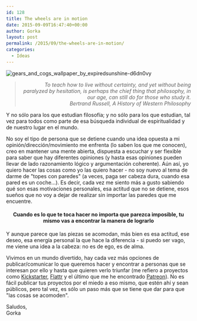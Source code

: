 ```yaml
---
id: 128
title: The wheels are in motion
date: 2015-09-09T16:47:40+00:00
author: Gorka
layout: post
permalink: /2015/09/the-wheels-are-in-motion/
categories:
  - Ideas
---
```

<img style="margin: auto;"  src="/wp-content/uploads/2015/09/gears_and_cogs_wallpaper_by_expiredsunshine-d6dn0vy-300x225.jpg" alt="gears_and_cogs_wallpaper_by_expiredsunshine-d6dn0vy" srcset="/wp-content/uploads/2015/09/gears_and_cogs_wallpaper_by_expiredsunshine-d6dn0vy-300x225.jpg 300w, /wp-content/uploads/2015/09/gears_and_cogs_wallpaper_by_expiredsunshine-d6dn0vy.jpg 1024w" sizes="100vw" />

> <div style="text-align: right; font-style: italic;">
>   To teach how to live without certainty, and yet without being paralyzed by hesitation, is perhaps the chief thing that philosophy, in our age, can still do for those who study it.<br />Bertrand Russell, A History of Western Philosophy
> </div>

<p>
  Y no sólo para los que estudian filosofía; y no sólo para los que estudian, tal vez para todos como parte de esa búsqueda individual de espiritualidad y de nuestro lugar en el mundo.
</p>

<p>
  No soy el tipo de persona que se detiene cuando una idea opuesta a mi opinión/dirección/movimiento me enfrenta (lo saben los que me conocen), creo en mantener una mente abierta, dispuesta a escuchar y ser flexible para saber que hay diferentes opiniones (y hasta esas opiniones pueden llevar de lado razonamiento lógico y argumentación coherente). Aún así, yo quiero hacer las cosas como yo las quiero hacer - no soy nuevo al tema de darme de "topes con paredes" (a veces, paga ser cabeza dura, cuando esa pared es un coche...). Es decir, cada vez me siento más a gusto sabiendo qué son esas motivaciones personales, esa actitud que no se detiene, esos sueños que no voy a dejar de realizar sin importar las paredes que me encuentre.
</p>

<h4 style="text-align: center;">
  Cuando es lo que te toca hacer no importa que parezca imposible, tu mismo vas a encontrar la manera de lograrlo
</h4>

<p>
  Y aunque parece que las piezas se acomodan, más bien es esa actitud, ese deseo, esa energía personal la que hace la diferencia - si puedo ser vago, me viene una idea a la cabeza: no es de ego, es de alma.
</p>

<p>
  Vivimos en un mundo divertido, hay cada vez más opciones de publicar/comunicar lo que queremos hacer y encontrar a personas que se interesan por ello y hasta que quieren verlo triunfar (me refiero a proyectos como <a href="https://www.kickstarter.com/" target="_blank">Kickstarter</a>, <a href="https://flattr.com/" target="_blank">Flattr</a> y el último que me he encontrado <a href="https://www.patreon.com/" target="_blank">Patreon</a>). No es fácil publicar tus proyectos por el miedo a eso mismo, que estén ahí y sean públicos, pero tal vez, es sólo un paso más que se tiene que dar para que "las cosas se acomoden".
</p>

<p>
  Saludos,<br /> Gorka
</p>
